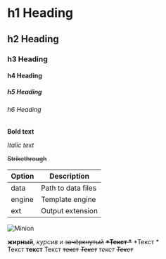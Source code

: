 # h1 Heading
## h2 Heading
### h3 Heading
#### h4 Heading
##### h5 Heading
###### h6 Heading

**Bold text**

_Italic text_

~~Strikethrough~~

| Option | Description |
|--------|-------------|
| data   | Path to data files |
| engine | Template engine   |
| ext    | Output extension  |

![Minion](https://octodex.github.com/images/minion.png)

**жирный**, _курсив_ и ~~зачёркнутый~~
**~~*Текст *~~**   *Текст *  
Текст **текст**     Текст ~~текст~~      *~~Текст~~ текст*
*~~Текст~~*
